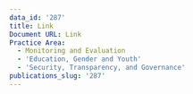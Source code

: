 ```yaml
---
data_id: '287'
title: Link
Document URL: Link
Practice Area:
  - Monitoring and Evaluation
  - 'Education, Gender and Youth'
  - 'Security, Transparency, and Governance'
publications_slug: '287'
---
```

